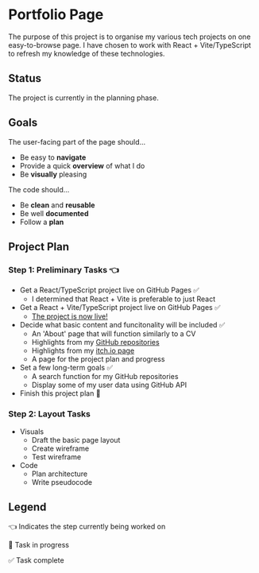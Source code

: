 # Portfolio Page
The purpose of this project is to organise my various tech projects on one easy-to-browse page. I have chosen to work with React + Vite/TypeScript to refresh my knowledge of these technologies.

## Status
The project is currently in the planning phase.

## Goals
The user-facing part of the page should...
* Be easy to **navigate**
* Provide a quick **overview** of what I do
* Be **visually** pleasing

The code should...
* Be **clean** and **reusable**
* Be well **documented**
* Follow a **plan**

## Project Plan
### Step 1: Preliminary Tasks 👈
* Get a React/TypeScript project live on GitHub Pages ✅
  * I determined that React + Vite is preferable to just React
* Get a React + Vite/TypeScript project live on GitHub Pages ✅
  * [The project is now live!](https://renatuscape.github.io/portfolio/)
* Decide what basic content and funcitonality will be included ✅
  * An 'About' page that will function similarly to a CV
  * Highlights from my [GitHub repositories](https://github.com/Renatuscape?tab=repositories)
  * Highlights from my [itch.io page](https://renatuscape.itch.io/)
  * A page for the project plan and progress
* Set a few long-term goals ✅
  * A search function for my GitHub repositories
  * Display some of my user data using GitHub API
* Finish this project plan 🔄

### Step 2: Layout Tasks
* Visuals
  * Draft the basic page layout
  * Create wireframe
  * Test wireframe
* Code
  * Plan architecture
  * Write pseudocode

## Legend
👈 Indicates the step currently being worked on

🔄 Task in progress

✅ Task complete